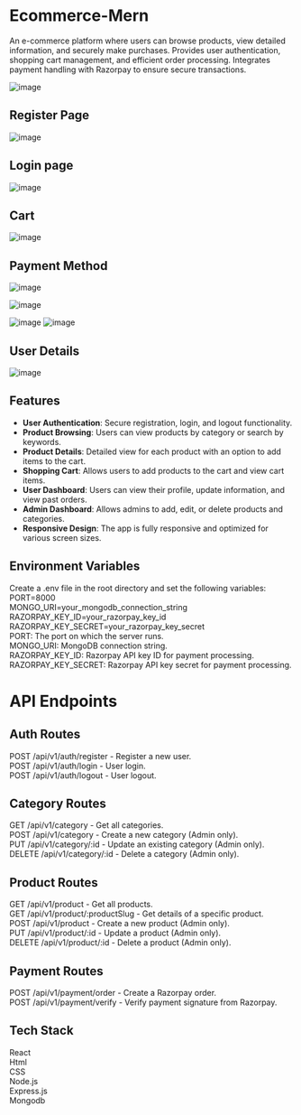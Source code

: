# Ecommerce-Mern
An e-commerce platform where users can browse products, view detailed information, and securely make purchases.
Provides user authentication, shopping cart management, and efficient order processing.
Integrates payment handling with Razorpay to ensure secure transactions.<br>

![image](https://github.com/user-attachments/assets/5e4f2e52-ae7c-4c9e-a147-661ac54651af)

## Register Page
![image](https://github.com/user-attachments/assets/18b7e6b3-8946-439b-a780-467703678a9b)

## Login page
![image](https://github.com/user-attachments/assets/98360f99-a743-4753-921b-fd93963a1b5d)

## Cart
![image](https://github.com/user-attachments/assets/ea0a0b7d-1edc-4ede-831b-f963f14a78d0)

## Payment Method
![image](https://github.com/user-attachments/assets/613c0b42-0bda-4b96-906b-6883a4270831)

![image](https://github.com/user-attachments/assets/b4344c7e-4902-4560-b9e0-a4aafc0b9e8f)

![image](https://github.com/user-attachments/assets/08580512-5bcf-4255-bf93-dae2d6d50602)
![image](https://github.com/user-attachments/assets/cf2484be-816b-4fd1-9641-5a886098fdbc)

 ## User Details
 ![image](https://github.com/user-attachments/assets/5a3ff198-6063-4dda-952b-b7b48856391c)


## Features

- **User Authentication**: Secure registration, login, and logout functionality.
- **Product Browsing**: Users can view products by category or search by keywords.
- **Product Details**: Detailed view for each product with an option to add items to the cart.
- **Shopping Cart**: Allows users to add products to the cart and view cart items.
- **User Dashboard**: Users can view their profile, update information, and view past orders.
- **Admin Dashboard**: Allows admins to add, edit, or delete products and categories.
- **Responsive Design**: The app is fully responsive and optimized for various screen sizes.

## Environment Variables
Create a .env file in the root directory and set the following variables:<br>
PORT=8000<br>
MONGO_URI=your_mongodb_connection_string<br>
RAZORPAY_KEY_ID=your_razorpay_key_id<br>
RAZORPAY_KEY_SECRET=your_razorpay_key_secret<br>
PORT: The port on which the server runs.<br>
MONGO_URI: MongoDB connection string.<br>
RAZORPAY_KEY_ID: Razorpay API key ID for payment processing.<br>
RAZORPAY_KEY_SECRET: Razorpay API key secret for payment processing.<br>

# API Endpoints
## Auth Routes
POST /api/v1/auth/register - Register a new user.<br>
POST /api/v1/auth/login - User login.<br>
POST /api/v1/auth/logout - User logout.<br>
## Category Routes
GET /api/v1/category - Get all categories.<br>
POST /api/v1/category - Create a new category (Admin only).<br>
PUT /api/v1/category/:id - Update an existing category (Admin only).<br>
DELETE /api/v1/category/:id - Delete a category (Admin only).<br>
## Product Routes
GET /api/v1/product - Get all products.<br>
GET /api/v1/product/:productSlug - Get details of a specific product.<br>
POST /api/v1/product - Create a new product (Admin only).<br>
PUT /api/v1/product/:id - Update a product (Admin only).<br>
DELETE /api/v1/product/:id - Delete a product (Admin only).<br>
## Payment Routes
POST /api/v1/payment/order - Create a Razorpay order.<br>
POST /api/v1/payment/verify - Verify payment signature from Razorpay.
## Tech Stack
React<br>
Html<br>
CSS<br>
Node.js<br>
Express.js<br>
Mongodb


